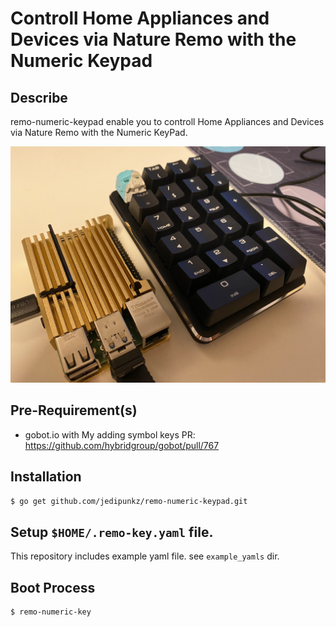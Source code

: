 # Controll Home Appliances and Devices via Nature Remo with the Numeric Keypad

## Describe

remo-numeric-keypad enable you to controll Home Appliances and Devices via Nature Remo with the Numeric KeyPad.

<img src="https://github.com/jedipunkz/remo-numeric-keypad/blob/master/pix/numeric_key_with_raspberyy_pi.jpg">

## Pre-Requirement(s)

- gobot.io with My adding symbol keys PR: https://github.com/hybridgroup/gobot/pull/767

## Installation

```bash
$ go get github.com/jedipunkz/remo-numeric-keypad.git
```

## Setup `$HOME/.remo-key.yaml` file.

This repository includes example yaml file. see `example_yamls` dir.

## Boot Process

```bash
$ remo-numeric-key
```
